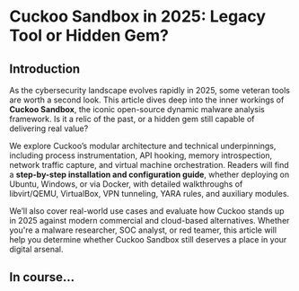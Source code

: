 # Cuckoo Sandbox in 2025: Legacy Tool or Hidden Gem?

## Introduction

As the cybersecurity landscape evolves rapidly in 2025, some veteran tools are worth a second look. This article dives deep into the inner workings of **Cuckoo Sandbox**, the iconic open-source dynamic malware analysis framework. Is it a relic of the past, or a hidden gem still capable of delivering real value?

We explore Cuckoo’s modular architecture and technical underpinnings, including process instrumentation, API hooking, memory introspection, network traffic capture, and virtual machine orchestration. Readers will find a **step-by-step installation and configuration guide**, whether deploying on Ubuntu, Windows, or via Docker, with detailed walkthroughs of libvirt/QEMU, VirtualBox, VPN tunneling, YARA rules, and auxiliary modules.

We’ll also cover real-world use cases and evaluate how Cuckoo stands up in 2025 against modern commercial and cloud-based alternatives. Whether you're a malware researcher, SOC analyst, or red teamer, this article will help you determine whether Cuckoo Sandbox still deserves a place in your digital arsenal.

## In course...

